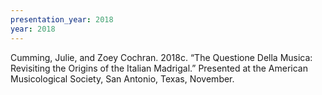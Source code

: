 ```yaml
---
presentation_year: 2018
year: 2018
---
```


Cumming, Julie, and Zoey Cochran. 2018c. “The Questione Della Musica: Revisiting the Origins of the Italian Madrigal.” Presented at the American Musicological Society, San Antonio, Texas, November.